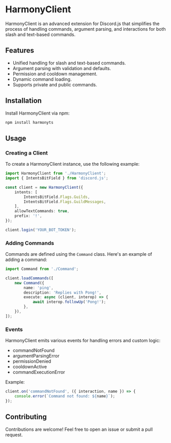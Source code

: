 # HarmonyClient

HarmonyClient is an advanced extension for Discord.js that simplifies the process of handling commands, argument parsing, and interactions for both slash and text-based commands.

## Features

- Unified handling for slash and text-based commands.
- Argument parsing with validation and defaults.
- Permission and cooldown management.
- Dynamic command loading.
- Supports private and public commands.

## Installation

Install HarmonyClient via npm:

```bash
npm install harmonyts
```

## Usage

### Creating a Client

To create a HarmonyClient instance, use the following example:

```ts
import HarmonyClient from './HarmonyClient';
import { IntentsBitField } from 'discord.js';

const client = new HarmonyClient({
    intents: [
        IntentsBitField.Flags.Guilds,
        IntentsBitField.Flags.GuildMessages,
    ],
    allowTextCommands: true,
    prefix: '!',
});

client.login('YOUR_BOT_TOKEN');
```

### Adding Commands

Commands are defined using the `Command` class. Here's an example of adding a command:

```ts
import Command from './Command';

client.loadCommands([
    new Command({
        name: 'ping',
        description: 'Replies with Pong!',
        execute: async (client, interop) => {
            await interop.followUp('Pong!');
        },
    }),
]);
```

### Events

HarmonyClient emits various events for handling errors and custom logic:

- commandNotFound
- argumentParsingError
- permissionDenied
- cooldownActive
- commandExecutionError

Example:

```ts
client.on('commandNotFound', ({ interaction, name }) => {
    console.error(`Command not found: ${name}`);
});
```

## Contributing

Contributions are welcome! Feel free to open an issue or submit a pull request.
